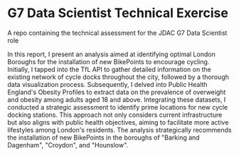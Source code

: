 # G7 Data Scientist Technical Exercise
 A repo containing the technical assessment for the JDAC G7 Data Scientist role

In this report, I present an analysis aimed at identifying optimal London Boroughs for the installation of new BikePoints to encourage cycling. Initially, I tapped into the TfL API to gather detailed information on the existing network of cycle docks throughout the city, followed by a thorough data visualization process. Subsequently, I delved into Public Health England's Obesity Profiles to extract data on the prevalence of overweight and obesity among adults aged 18 and above. Integrating these datasets, I conducted a strategic assessment to identify prime locations for new cycle docking stations. This approach not only considers current infrastructure but also aligns with public health objectives, aiming to facilitate more active lifestyles among London's residents. The analysis strategically recommends the installation of new BikePoints in the boroughs of "Barking and Dagenham", "Croydon", and "Hounslow".
